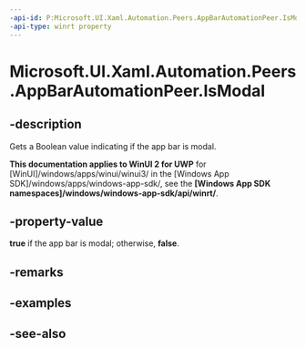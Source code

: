 ```yaml
---
-api-id: P:Microsoft.UI.Xaml.Automation.Peers.AppBarAutomationPeer.IsModal
-api-type: winrt property
---
```


<!-- Property syntax
public bool IsModal { get; }
-->

# Microsoft.UI.Xaml.Automation.Peers.AppBarAutomationPeer.IsModal

## -description
Gets a Boolean value indicating if the app bar is modal.

**This documentation applies to WinUI 2 for UWP** for [WinUI]/windows/apps/winui/winui3/ in the [Windows App SDK]/windows/apps/windows-app-sdk/, see the **[Windows App SDK namespaces]/windows/windows-app-sdk/api/winrt/**.

## -property-value
**true** if the app bar is modal; otherwise, **false**.

## -remarks

## -examples

## -see-also
